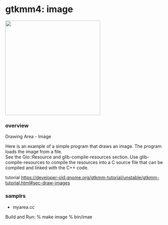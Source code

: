 gtkmm4: image
===============

<image src="https://raw.githubusercontent.com/ohwada/MAC_cpp_Samples/master/gtkmm4/screenshots/image.png" width="300" /> 

### overview

Drawing Area - Image

Here is an example of a simple program that draws an image. The program loads the image from a file.   
See the Gio::Resource and glib-compile-resources section.   Use glib-compile-resources to compile the resources into a C source file that can be compiled and linked with the C++ code. 

tutorial
https://developer-old.gnome.org/gtkmm-tutorial/unstable/gtkmm-tutorial.html#sec-draw-images

### samplrs
- myarea.cc

Build and Run:
% make image
% bin/imae
